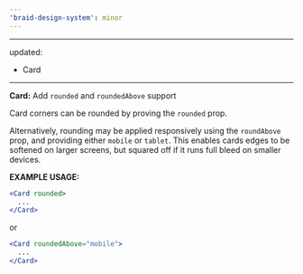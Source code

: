 ```yaml
---
'braid-design-system': minor
---
```


---
updated:
  - Card
---

**Card:** Add `rounded` and `roundedAbove` support

Card corners can be rounded by proving the `rounded` prop.

Alternatively, rounding may be applied responsively using the `roundAbove` prop, and providing either `mobile` or `tablet`. This enables cards edges to be softened on larger screens, but squared off if it runs full bleed on smaller devices.

**EXAMPLE USAGE:**
```jsx
<Card rounded>
  ...
</Card>
```
or
```jsx
<Card roundedAbove="mobile">
  ...
</Card>
```
